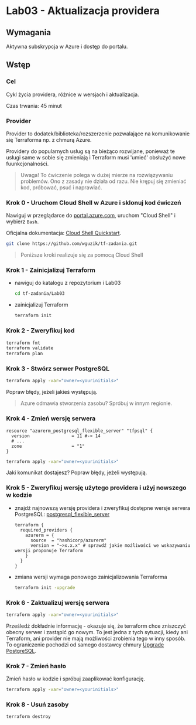 # Lab03 - Aktualizacja providera

## Wymagania
Aktywna subskrypcja w Azure i dostęp do portalu.

## Wstęp
### Cel
Cykl życia providera, różnice w wersjach i aktualizacja.

Czas trwania: 45 minut

### Provider 
Provider to dodatek/biblioteka/rozszerzenie pozwalające na komunikowanie się Terraforma np. z chmurą Azure.

Providery do popularnych usług są na bieżąco rozwijane, ponieważ te usługi same w sobie się zmieniają i Terraform musi 'umieć' obsłużyć nowe fuunkcjonalności.

> Uwaga! To ćwiczenie polega w dużej mierze na rozwiązywaniu problemów. Ono z zasady nie działa od razu. Nie krępuj się zmieniać kod, próbować, psuć i naprawiać.

### Krok 0 - Uruchom Cloud Shell w Azure i sklonuj kod ćwiczeń

Nawiguj w przeglądarce do [portal.azure.com](https://portal.azure.com), uruchom "Cloud Shell" i wybierz `Bash`.

Oficjalna dokumentacja: [Cloud Shell Quickstart](https://github.com/MicrosoftDocs/azure-docs/blob/main/articles/cloud-shell/quickstart.md).

```bash
git clone https://github.com/wguzik/tf-zadania.git
```

> Poniższe kroki realizuje się za pomocą Cloud Shell

### Krok 1 - Zainicjalizuj Terraform

- nawiguj do katalogu z repozytorium i Lab03
  ```bash
  cd tf-zadania/Lab03
  ```

- zainicjalizuj Terraform
  ```bash
  terraform init
  ```

### Krok 2 - Zweryfikuj kod

```bash
terraform fmt
terraform validate
terraform plan
```

### Krok 3 - Stwórz serwer PostgreSQL

```bash
terraform apply -var="owner=<yourinitials>"
```

Popraw błędy, jeżeli jakieś występują.

> Azure odmawia stworzenia zasobu? Spróbuj w innym regionie.

### Krok 4 - Zmień wersję serwera

```hcl
resource "azurerm_postgresql_flexible_server" "tfpsql" {
  version                = 11 #-> 14
  # ...
  zone                   = "1"
}
```

```bash
terraform apply -var="owner=<yourinitials>"
```

Jaki komunikat dostajesz? Popraw błędy, jeżeli występują.

### Krok 5 - Zweryfikuj wersję użytego providera i użyj nowszego w kodzie

- znajdź najnowszą wersję providera i zweryfikuj dostępne wersje servera PostgreSQL: [postgresql_flexible_server](https://registry.terraform.io/providers/hashicorp/azurerm/latest/docs/resources/postgresql_flexible_server)
  ```hcl
  terraform {
    required_providers {
      azurerm = {
        source  = "hashicorp/azurerm"
        version = "~>x.x.x" # sprawdź jakie możliwości we wskazywaniu wersji proponuje Terraform
      }
    }
  }
  ```
- zmiana wersji wymaga ponowego zainicjalizowania Terraforma
  ```bash
  terraform init -upgrade
  ```

### Krok 6 - Zaktualizuj wersję serwera

```bash
terraform apply -var="owner=<yourinitials>"
```

Prześledź dokładnie informację - okazuje się, że terraform chce zniszczyć obecny serwer i zastąpić go nowym.
To jest jedna z tych sytuacji, kiedy ani Terraform, ani provider nie mają możliwości zrobienia tego w inny sposób. To ograniczenie pochodzi od samego dostawcy chmury [Upgrade PostgreSQL](https://learn.microsoft.com/en-us/azure/postgresql/single-server/how-to-upgrade-using-dump-and-restore).

### Krok 7 - Zmień hasło

Zmień hasło w kodzie i spróbuj zaaplikować konfigurację.

```bash
terraform apply -var="owner=<yourinitials>"
```

### Krok 8 - Usuń zasoby

```
terraform destroy
```
